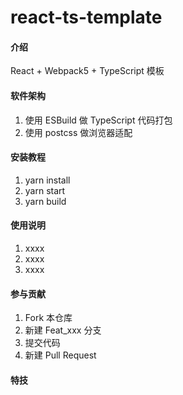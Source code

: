 # react-ts-template

#### 介绍

React + Webpack5 + TypeScript 模板

#### 软件架构

1. 使用 ESBuild 做 TypeScript 代码打包
2. 使用 postcss 做浏览器适配

#### 安装教程

1.  yarn install
2.  yarn start
3.  yarn build

#### 使用说明

1.  xxxx
2.  xxxx
3.  xxxx

#### 参与贡献

1.  Fork 本仓库
2.  新建 Feat_xxx 分支
3.  提交代码
4.  新建 Pull Request

#### 特技

